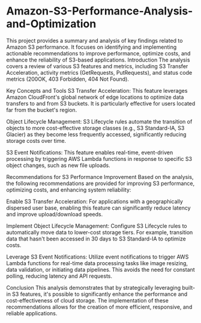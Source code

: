 # Amazon-S3-Performance-Analysis-and-Optimization
This project provides a summary and analysis of key findings related to Amazon S3 performance. It focuses on identifying and implementing actionable recommendations to improve performance, optimize costs, and enhance the reliability of S3-based applications.
Introduction
The analysis covers a review of various S3 features and metrics, including S3 Transfer Acceleration, activity metrics (GetRequests, PutRequests), and status code metrics (200OK, 403 Forbidden, 404 Not Found).

Key Concepts and Tools
S3 Transfer Acceleration: This feature leverages Amazon CloudFront's global network of edge locations to optimize data transfers to and from S3 buckets. It is particularly effective for users located far from the bucket's region.

Object Lifecycle Management: S3 Lifecycle rules automate the transition of objects to more cost-effective storage classes (e.g., S3 Standard-IA, S3 Glacier) as they become less frequently accessed, significantly reducing storage costs over time.

S3 Event Notifications: This feature enables real-time, event-driven processing by triggering AWS Lambda functions in response to specific S3 object changes, such as new file uploads.

Recommendations for S3 Performance Improvement
Based on the analysis, the following recommendations are provided for improving S3 performance, optimizing costs, and enhancing system reliability:

Enable S3 Transfer Acceleration: For applications with a geographically dispersed user base, enabling this feature can significantly reduce latency and improve upload/download speeds.

Implement Object Lifecycle Management: Configure S3 Lifecycle rules to automatically move data to lower-cost storage tiers. For example, transition data that hasn't been accessed in 30 days to S3 Standard-IA to optimize costs.

Leverage S3 Event Notifications: Utilize event notifications to trigger AWS Lambda functions for real-time data processing tasks like image resizing, data validation, or initiating data pipelines. This avoids the need for constant polling, reducing latency and API requests.

Conclusion
This analysis demonstrates that by strategically leveraging built-in S3 features, it's possible to significantly enhance the performance and cost-effectiveness of cloud storage. The implementation of these recommendations allows for the creation of more efficient, responsive, and reliable applications.

